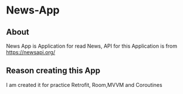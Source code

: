 # News-App

## About
News App is Application for read News,
API for this Application is from https://newsapi.org/

## Reason creating this App
I am created it for practice Retrofit, Room,MVVM and Coroutines
